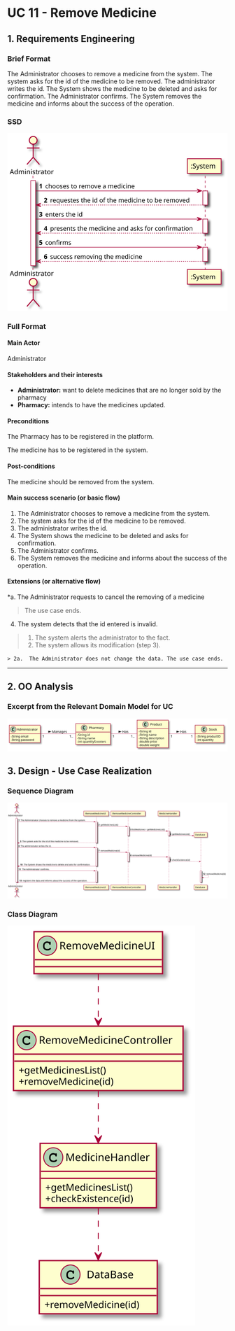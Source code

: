 
# UC 11 - Remove Medicine

## 1. Requirements Engineering

### Brief Format

The Administrator chooses to remove a medicine from the system. The system asks for the id of the medicine to be removed. The administrator writes the id. The System shows the medicine to be deleted and asks for confirmation. The Administrator confirms. The System removes the medicine and informs about the success of the operation.

### SSD
![UC11_SSD](UC11_SSD.svg)


### Full Format

#### Main Actor

Administrator

#### Stakeholders and their interests

* **Administrator:** want to delete medicines that are no longer sold by the pharmacy 
* **Pharmacy:** intends to have the medicines updated.

#### Preconditions

The Pharmacy has to be registered in the platform.

The medicine has to be registered in the system.

#### Post-conditions

The medicine should be removed from the system.

#### Main success scenario (or basic flow)

1. The Administrator chooses to remove a medicine from the system.
2. The system asks for the id of the medicine to be removed. 
3. The administrator writes the id. 
4. The System shows the medicine to be deleted and asks for confirmation. 
5. The Administrator confirms.
6. The System removes the medicine and informs about the success of the operation.


#### Extensions (or alternative flow)

*a. The Administrator requests to cancel the removing of a medicine

> The use case ends.

4. The system detects that the id entered is invalid.

> 1. The system alerts the administrator to the fact.
> 2. The system allows its modification (step 3).
>
    > 2a.  The Administrator does not change the data. The use case ends.

-----------------

## 2. OO Analysis

### Excerpt from the Relevant Domain Model for UC

![UC11_MD](UC11_MD.svg)

## 3. Design - Use Case Realization


###	Sequence Diagram

![UC11_SD.svg](UC11_SD.svg)

###	Class Diagram

![UC11_CD.svg](UC11_CD.svg)
